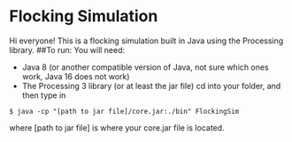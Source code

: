 # Flocking Simulation
Hi everyone!
This is a flocking simulation built in Java using the Processing library.
##To run:
You will need:
* Java 8 (or another compatible version of Java, not sure which ones work, Java 16 does not work)
* The Processing 3 library (or at least the jar file)
cd into your folder, and then type in
```shell
$ java -cp "[path to jar file]/core.jar:./bin" FlockingSim
```
where [path to jar file] is where your core.jar file is located.
